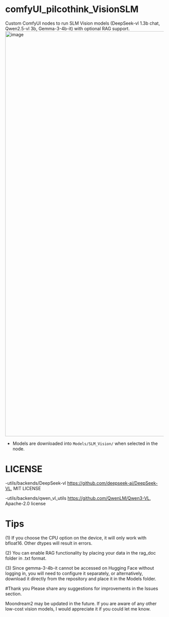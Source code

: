 # comfyUI_pilcothink_VisionSLM

Custom ComfyUI nodes to run SLM Vision models (DeepSeek-vl 1.3b chat, Qwen2.5-vl 3b, Gemma-3-4b-it) with optional RAG support.
<img width="2645" height="1288" alt="image" src="https://github.com/user-attachments/assets/739c01a6-ac6b-4067-97f7-4ace33c8536c" />



- Models are downloaded into `Models/SLM_Vision/` when selected in the node.


# LICENSE
-utils/backends/DeepSeek-vl 
https://github.com/deepseek-ai/DeepSeek-VL, MIT LICENSE

-utils/backends/qwen_vl_utils
https://github.com/QwenLM/Qwen3-VL, Apache-2.0 license


# Tips

(1) If you choose the CPU option on the device, it will only work with bfloat16. Other dtypes will result in errors.

(2) You can enable RAG functionality by placing your data in the rag_doc folder in .txt format.

(3) Since gemma-3-4b-it cannot be accessed on Hugging Face without logging in, you will need to configure it separately, or alternatively, download it directly from the repository and place it in the Models folder.


#Thank you
Please share any suggestions for improvements in the Issues section.

Moondream2 may be updated in the future. If you are aware of any other low-cost vision models, I would appreciate it if you could let me know.
